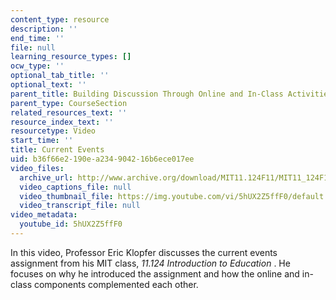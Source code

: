 ```yaml
---
content_type: resource
description: ''
end_time: ''
file: null
learning_resource_types: []
ocw_type: ''
optional_tab_title: ''
optional_text: ''
parent_title: Building Discussion Through Online and In-Class Activities
parent_type: CourseSection
related_resources_text: ''
resource_index_text: ''
resourcetype: Video
start_time: ''
title: Current Events
uid: b36f66e2-190e-a234-9042-16b6ece017ee
video_files:
  archive_url: http://www.archive.org/download/MIT11.124F11/MIT11_124F11_Current_Event_300k.mp4
  video_captions_file: null
  video_thumbnail_file: https://img.youtube.com/vi/5hUX2Z5ffF0/default.jpg
  video_transcript_file: null
video_metadata:
  youtube_id: 5hUX2Z5ffF0
---
```


In this video, Professor Eric Klopfer discusses the current events assignment from his MIT class, _11.124 Introduction to Education_ . He focuses on why he introduced the assignment and how the online and in-class components complemented each other.



